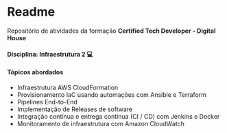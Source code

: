 # Readme



Repositório de atividades da formação **Certified Tech Developer** **- Digital House**



#### **Disciplina:** Infraestrutura 2 💻



#### Tópicos abordados



- Infraestrutura AWS CloudFormation
- Provisionamento IaC usando automações com Ansible e Terraform
- Pipelines End-to-End
- Implementação de Releases de software
- Integração contínua e entrega contínua (CI / CD) com Jenkins e Docker
- Monitoramento de infraestrutura com Amazon CloudWatch
